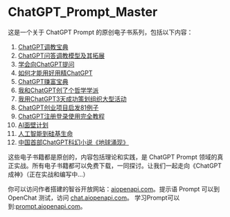 # ChatGPT_Prompt_Master

这是一个关于 ChatGPT Prompt 的原创电子书系列，包括以下内容：

1. [ChatGPT调教宝典](./ChatGPT调教宝典.pdf)
2. [ChatGPT问答调教模型及其拓展](./ChatGPT问答调教模型及拓展.pdf)
3. [学会向ChatGPT提问](./学会向ChatGPT提问.pdf)
4. [如何才能用好用精ChatGPT](./如何才能用好用精ChatGPT.pdf)
5. [ChatGPT赚富宝典](./ChatGPT赚富宝典_人人可实操50例.pdf)
6. [我和ChatGPT创了个哲学学派](./我和ChatGPT创了个哲学学派.pdf)
7. [我用ChatGPT3天成功策划组织大型活动](./我用ChatGPT成功策划组织大型活动.pdf)
8. [ChatGPT创业项目启发81例子](./ChatGPT创业项目启发81例.pdf)
9. [ChatGPT注册登录使用完全教程](./ChatGPT注册登录使用完全教程.pdf)
10. [AI面壁计划](./AI面壁计划.pdf)
11. [人工智能到硅基生命](./人工智能到硅基生命.pdf)
12. [中国首部ChatGPT科幻小说《地球涌现》](./中国首部ChatGPT生成科幻小说.pdf)

这些电子书籍都是原创的，内容包括理论和实践，是 ChatGPT Prompt 领域的真正实战。所有电子书籍都可以免费下载，一同探讨。让我们一起走向《ChatGPT成神》（正在实战和编写中...）

你可以访问作者搭建的智谷开放网站：[aiopenapi.com](https://aiopenapi.com/)。提示语 Prompt 可以到 OpenChat 测试，访问 [chat.aiopenapi.com](https://chat.aiopenapi.com/)。
学习Prompt可以到:[prompt.aiopenapi.com](https://prompt.aiopenapi.com/)。
